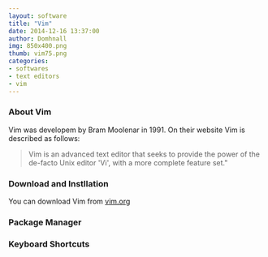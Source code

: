 ```yaml
---
layout: software
title: "Vim"
date: 2014-12-16 13:37:00
author: Domhnall
img: 850x400.png
thumb: vim75.png
categories: 
- softwares 
- text editors
- vim
---
```


### About Vim
Vim was developem by Bram Moolenar in 1991. On their website Vim is described as follows: 

>Vim is an advanced text editor that seeks to provide 
>the power of the de-facto Unix editor 'Vi', 
>with a more complete feature set."


<!--more-->

### Download and Instllation
You can download Vim from [vim.org][vim.org]

### Package Manager

### Keyboard Shortcuts


[vim.org]:http://www.vim.org/download.php